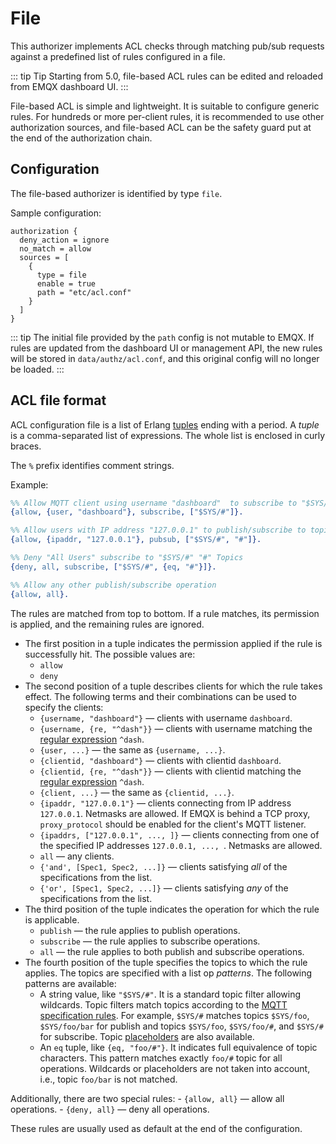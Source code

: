 # File

This authorizer implements ACL checks through matching pub/sub requests against a predefined list of rules configured in
a file.

::: tip Tip
Starting from 5.0, file-based ACL rules can be edited and reloaded from EMQX dashboard UI.
:::

File-based ACL is simple and lightweight. It is suitable to configure generic rules. For hundreds or more per-client rules, it is recommended to use other authorization sources, and file-based ACL can be the safety guard put at the end of the authorization chain.

## Configuration

The file-based authorizer is identified by type `file`.

Sample configuration:

```
authorization {
  deny_action = ignore
  no_match = allow
  sources = [
    {
      type = file
      enable = true
      path = "etc/acl.conf"
    }
  ]
}
```

::: tip
The initial file provided by the `path` config is not mutable to EMQX.
If rules are updated from the dashboard UI or management API, the new rules
will be stored in `data/authz/acl.conf`, and this original config will no longer be loaded.
:::

## ACL file format

ACL configuration file is a list of Erlang [tuples](https://www.erlang.org/doc/reference_manual/data_types.html#tuple) ending with a period. A _tuple_ is a comma-separated list of expressions. The whole list is enclosed in curly braces.

The `%` prefix identifies comment strings.

Example:

```erlang
%% Allow MQTT client using username "dashboard"  to subscribe to "$SYS/#" topics
{allow, {user, "dashboard"}, subscribe, ["$SYS/#"]}.

%% Allow users with IP address "127.0.0.1" to publish/subscribe to topics "$SYS/#", "#"
{allow, {ipaddr, "127.0.0.1"}, pubsub, ["$SYS/#", "#"]}.

%% Deny "All Users" subscribe to "$SYS/#" "#" Topics
{deny, all, subscribe, ["$SYS/#", {eq, "#"}]}.

%% Allow any other publish/subscribe operation
{allow, all}.
```

The rules are matched from top to bottom. If a rule matches, its permission is applied, and the remaining rules are ignored.

- The first position in a tuple indicates the permission applied if the rule is successfully hit. The possible values are:
    * `allow`
    * `deny`
- The second position of a tuple describes clients for which the rule takes effect. The following terms and their combinations can be used to specify the clients:
    * `{username, "dashboard"}` — clients with username `dashboard`.
    * `{username, {re, "^dash"}}` — clients with username matching the [regular expression](https://www.erlang.org/doc/man/re.html#regexp_syntax) `^dash`.
    * `{user, ...}` — the same as `{username, ...}`.
    * `{clientid, "dashboard"}` — clients with clientid `dashboard`.
    * `{clientid, {re, "^dash"}}` — clients with clientid matching the [regular expression](https://www.erlang.org/doc/man/re.html#regexp_syntax) `^dash`.
    * `{client, ...}` — the same as `{clientid, ...}`.
    * `{ipaddr, "127.0.0.1"}` — clients connecting from IP address `127.0.0.1`. Netmasks are allowed. If EMQX is behind a TCP proxy, `proxy_protocol` should be enabled for the client's MQTT listener.
    * `{ipaddrs, ["127.0.0.1", ..., ]}` — clients connecting from one of the specified IP addresses `127.0.0.1, ..., `. Netmasks are allowed.
    * `all` — any clients.
    * `{'and', [Spec1, Spec2, ...]}` — clients satisfying _all_ of the specifications from the list.
    * `{'or', [Spec1, Spec2, ...]}` — clients satisfying _any_ of the specifications from the list.
- The third position of the tuple indicates the operation for which the rule is applicable.
    * `publish` — the rule applies to publish operations.
    * `subscribe` — the rule applies to subscribe operations.
    * `all` — the rule applies to both publish and subscribe operations.
- The fourth position of the tuple specifies the topics to which the rule applies. The topics are specified with a list op _patterns_. The following patterns are available:
    * A string value, like `"$SYS/#"`. It is a standard topic filter allowing wildcards. Topic filters match topics according to the [MQTT specification rules](http://docs.oasis-open.org/mqtt/mqtt/v3.1.1/errata01/os/mqtt-v3.1.1-errata01-os-complete.html#_Toc442180920). For example, `$SYS/#` matches topics `$SYS/foo`, `$SYS/foo/bar` for publish and topics
    `$SYS/foo`, `$SYS/foo/#`, and `$SYS/#` for subscribe. Topic [placeholders](./authz.md#topic-placeholders) are
    also available.
    * An `eq` tuple, like `{eq, "foo/#"}`. It indicates full equivalence of topic characters. This pattern matches exactly `foo/#` topic for all operations. Wildcards or placeholders are not taken into account, i.e., topic `foo/bar` is not matched.

Additionally, there are two special rules:
    - `{allow, all}` — allow all operations.
    - `{deny, all}` — deny all operations.

These rules are usually used as default at the end of the configuration.
